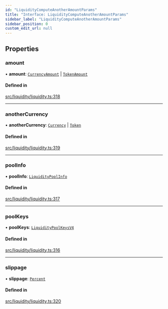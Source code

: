 ```yaml
---
id: "LiquidityComputeAnotherAmountParams"
title: "Interface: LiquidityComputeAnotherAmountParams"
sidebar_label: "LiquidityComputeAnotherAmountParams"
sidebar_position: 0
custom_edit_url: null
---
```


## Properties

### amount

• **amount**: [`CurrencyAmount`](../classes/CurrencyAmount.md) \| [`TokenAmount`](../classes/TokenAmount.md)

#### Defined in

[src/liquidity/liquidity.ts:318](https://github.com/alpha-defi/raydium-sdk/blob/ce1010a/src/liquidity/liquidity.ts#L318)

___

### anotherCurrency

• **anotherCurrency**: [`Currency`](../classes/Currency.md) \| [`Token`](../classes/Token.md)

#### Defined in

[src/liquidity/liquidity.ts:319](https://github.com/alpha-defi/raydium-sdk/blob/ce1010a/src/liquidity/liquidity.ts#L319)

___

### poolInfo

• **poolInfo**: [`LiquidityPoolInfo`](LiquidityPoolInfo.md)

#### Defined in

[src/liquidity/liquidity.ts:317](https://github.com/alpha-defi/raydium-sdk/blob/ce1010a/src/liquidity/liquidity.ts#L317)

___

### poolKeys

• **poolKeys**: [`LiquidityPoolKeysV4`](../modules.md#liquiditypoolkeysv4)

#### Defined in

[src/liquidity/liquidity.ts:316](https://github.com/alpha-defi/raydium-sdk/blob/ce1010a/src/liquidity/liquidity.ts#L316)

___

### slippage

• **slippage**: [`Percent`](../classes/Percent.md)

#### Defined in

[src/liquidity/liquidity.ts:320](https://github.com/alpha-defi/raydium-sdk/blob/ce1010a/src/liquidity/liquidity.ts#L320)
